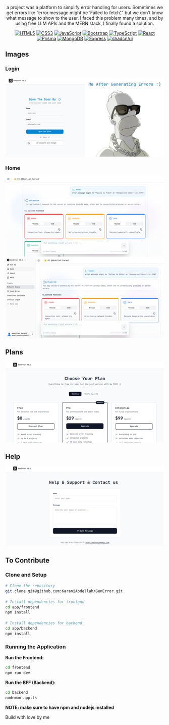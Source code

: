 

<div align="center">

a project was a platform to simplify error handling for users.
Sometimes we get errors like “error.message might be ‘Failed to fetch’,” but we don’t know what message to show to the user.
I faced this problem many times, and by using free LLM APIs and the MERN stack, I finally found a solution.


[![HTML5](https://img.shields.io/badge/HTML5-E34F26?style=for-the-badge&logo=html5&logoColor=white)](https://developer.mozilla.org/en-US/docs/Web/HTML) 
[![CSS3](https://img.shields.io/badge/CSS3-1572B6?style=for-the-badge&logo=css3&logoColor=white)](https://developer.mozilla.org/en-US/docs/Web/CSS) 
[![JavaScript](https://img.shields.io/badge/JavaScript-F7DF1E?style=for-the-badge&logo=javascript&logoColor=black)](https://developer.mozilla.org/en-US/docs/Web/JavaScript) 
[![Bootstrap](https://img.shields.io/badge/Bootstrap-7952B3?style=for-the-badge&logo=bootstrap&logoColor=white)](https://getbootstrap.com/) 
[![TypeScript](https://img.shields.io/badge/TypeScript-3178C6?style=for-the-badge&logo=typescript&logoColor=white)](https://www.typescriptlang.org/)
[![React](https://img.shields.io/badge/React-20232A?style=for-the-badge&logo=react&logoColor=61DAFB)](https://react.dev/)
[![Prisma](https://img.shields.io/badge/Prisma-2D3748?style=for-the-badge&logo=prisma&logoColor=white)](https://www.prisma.io/)
[![MongoDB](https://img.shields.io/badge/MongoDB-4EA94B?style=for-the-badge&logo=mongodb&logoColor=white)](https://www.mongodb.com/)
[![Express](https://img.shields.io/badge/Express-000000?style=for-the-badge&logo=express&logoColor=white)](https://expressjs.com/)
[![shadcn/ui](https://img.shields.io/badge/shadcn%2Fui-000000?style=for-the-badge&logo=shadcnui&logoColor=white)](https://ui.shadcn.com/)

</div>



## Images

### Login
<img src="app/images/login.png">

### Home
<img src="app/images/home1.png">
<img src="app/images/home2.png">

## Plans
<img src="app/images/plans.png">

## Help
<img src="app/images/help.png">


## To Contribute

### Clone and Setup

```bash
# Clone the repository
git clone git@github.com:KaraniAbdellah/GenError.git

# Install dependencies for frontend
cd app/frontend
npm install

# Install dependencies for backend
cd app/backend
npm install
```

### Running the Application

**Run the Frontend:**
```bash
cd frontend
npm run dev
```

**Run the BFF (Backend):**
```bash
cd backend
nodemon app.ts
```
**NOTE: make sure to have npm and nodejs installed**

Build with love by <a src="https://www.linkedin.com/in/abdellah-karani-965928294/">me</a>

